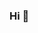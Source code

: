 ### Hi  👋

<!--
**HEYRAIAMAN/HEYRAIAMAN** is a ✨ _special_ ✨ repository because its `README.md` (this file) appears on your GitHub profile.

Here are some ideas to get you started:

- 🔭 I’m currently working on python 30day/30project challenge
- 🌱 I’m currently learning Data Science 
- 💬 Ask me about 
- 📫 How to reach me: Instagram - @amn_rai
-->
